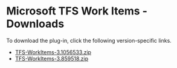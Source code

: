 
# Microsoft TFS Work Items - Downloads

To download the plug-in, click the following version-specific links.
- [TFS-WorkItems-3.1056533.zip](https://raw.githubusercontent.com/UrbanCode/IBM-UCD-PLUGINS/main/files/plugin-air-TFS-WorkItems/TFS-WorkItems-3.1056533.zip)
- [TFS-WorkItems-3.859518.zip](https://raw.githubusercontent.com/UrbanCode/IBM-UCD-PLUGINS/main/files/plugin-air-TFS-WorkItems/TFS-WorkItems-3.859518.zip)
